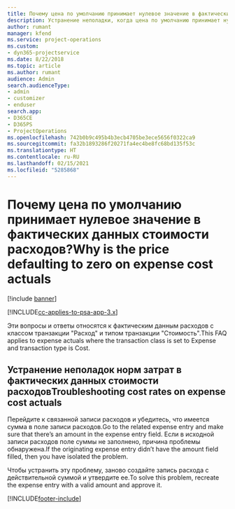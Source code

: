 ```yaml
---
title: Почему цена по умолчанию принимает нулевое значение в фактических данных стоимости расходов?
description: Устранение неполадки, когда цена по умолчанию принимает нулевое значение в фактических данных стоимости расходов.
author: rumant
manager: kfend
ms.service: project-operations
ms.custom:
- dyn365-projectservice
ms.date: 8/22/2018
ms.topic: article
ms.author: rumant
audience: Admin
search.audienceType:
- admin
- customizer
- enduser
search.app:
- D365CE
- D365PS
- ProjectOperations
ms.openlocfilehash: 742b0b9c495b4b3ecb4705be3ece5656f0322ca9
ms.sourcegitcommit: fa32b1893286f20271fa4ec4be8fc68bd135f53c
ms.translationtype: HT
ms.contentlocale: ru-RU
ms.lasthandoff: 02/15/2021
ms.locfileid: "5285868"
---
```

# <a name="why-is-the-price-defaulting-to-zero-on-expense-cost-actuals"></a><span data-ttu-id="c5dcb-103">Почему цена по умолчанию принимает нулевое значение в фактических данных стоимости расходов?</span><span class="sxs-lookup"><span data-stu-id="c5dcb-103">Why is the price defaulting to zero on expense cost actuals</span></span>

[!include [banner](../includes/psa-now-project-operations.md)]

[!INCLUDE[cc-applies-to-psa-app-3.x](../includes/cc-applies-to-psa-app-3x.md)]

<span data-ttu-id="c5dcb-104">Эти вопросы и ответы относятся к фактическим данным расходов с классом транзакции "Расход" и типом транзакции "Стоимость".</span><span class="sxs-lookup"><span data-stu-id="c5dcb-104">This FAQ applies to expense actuals where the transaction class is set to Expense and transaction type is Cost.</span></span>

## <a name="troubleshooting-cost-rates-on-expense-cost-actuals"></a><span data-ttu-id="c5dcb-105">Устранение неполадок норм затрат в фактических данных стоимости расходов</span><span class="sxs-lookup"><span data-stu-id="c5dcb-105">Troubleshooting cost rates on expense cost actuals</span></span>

<span data-ttu-id="c5dcb-106">Перейдите к связанной записи расходов и убедитесь, что имеется сумма в поле записи расходов.</span><span class="sxs-lookup"><span data-stu-id="c5dcb-106">Go to the related expense entry and make sure that there’s an amount in the expense entry field.</span></span> <span data-ttu-id="c5dcb-107">Если в исходной записи расходов поле суммы не заполнено, причина проблемы обнаружена.</span><span class="sxs-lookup"><span data-stu-id="c5dcb-107">If the originating expense entry didn’t have the amount field filled, then you have isolated the problem.</span></span>
 
<span data-ttu-id="c5dcb-108">Чтобы устранить эту проблему, заново создайте запись расхода с действительной суммой и утвердите ее.</span><span class="sxs-lookup"><span data-stu-id="c5dcb-108">To solve this problem, recreate the expense entry with a valid amount and approve it.</span></span>


[!INCLUDE[footer-include](../includes/footer-banner.md)]